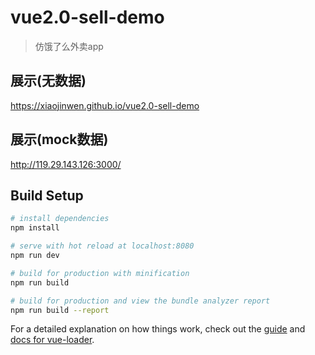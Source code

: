 # vue2.0-sell-demo

> 仿饿了么外卖app

## 展示(无数据)
 https://xiaojinwen.github.io/vue2.0-sell-demo
 
## 展示(mock数据)
 http://119.29.143.126:3000/
 
## Build Setup
``` bash
# install dependencies
npm install

# serve with hot reload at localhost:8080
npm run dev

# build for production with minification
npm run build

# build for production and view the bundle analyzer report
npm run build --report
```

For a detailed explanation on how things work, check out the [guide](http://vuejs-templates.github.io/webpack/) and [docs for vue-loader](http://vuejs.github.io/vue-loader).
